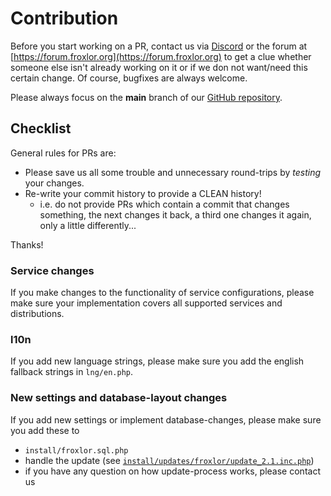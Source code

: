 # Contribution

Before you start working on a PR, contact us via [Discord](https://discord.froxlor.org) or the forum at [https://forum.froxlor.org](https://forum.froxlor.org) to get a clue whether someone else isn't already working on it or if we don not want/need this certain change. Of course, bugfixes are always welcome.

Please always focus on the **main** branch of our [GitHub repository](https://github.com/Froxlor/Froxlor).

## Checklist

General rules for PRs are:

* Please save us all some trouble and unnecessary round-trips by _testing_ your changes.
* Re-write your commit history to provide a CLEAN history!
    * i.e. do not provide PRs which contain a commit that changes something, the next changes it back, a third one changes it again, only a little differently...

Thanks!

### Service changes

If you make changes to the functionality of service configurations, please make sure your implementation covers all supported services and distributions.

### l10n

If you add new language strings, please make sure you add the english fallback strings in `lng/en.php`.

### New settings and database-layout changes

If you add new settings or implement database-changes, please make sure you add these to

* `install/froxlor.sql.php`
* handle the update (see [`install/updates/froxlor/update_2.1.inc.php`](https://github.com/Froxlor/Froxlor/blob/main/install/updates/froxlor/update_2.1.inc.php))
* if you have any question on how update-process works, please contact us
